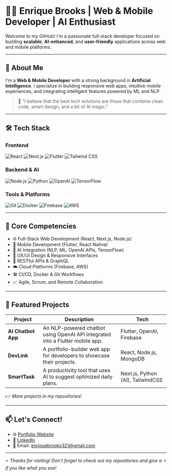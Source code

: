 # 👨‍💻 Enrique Brooks | Web & Mobile Developer | AI Enthusiast

Welcome to my GitHub! I'm a passionate full-stack developer focused on building **scalable**, **AI-enhanced**, and **user-friendly** applications across web and mobile platforms.

---

## 🚀 About Me

I'm a **Web & Mobile Developer** with a strong background in **Artificial Intelligence**. I specialize in building responsive web apps, intuitive mobile experiences, and integrating intelligent features powered by ML and NLP.

> 🧠 "I believe that the best tech solutions are those that combine clean code, smart design, and a bit of AI magic."

---

## 🛠️ Tech Stack

### **Frontend**
![React](https://img.shields.io/badge/-React-61DAFB?logo=react&logoColor=white&style=flat-square)
![Next.js](https://img.shields.io/badge/-Next.js-000000?logo=next.js&logoColor=white&style=flat-square)
![Flutter](https://img.shields.io/badge/-Flutter-02569B?logo=flutter&logoColor=white&style=flat-square)
![Tailwind CSS](https://img.shields.io/badge/-TailwindCSS-38B2AC?logo=tailwind-css&logoColor=white&style=flat-square)

### **Backend & AI**
![Node.js](https://img.shields.io/badge/-Node.js-339933?logo=node.js&logoColor=white&style=flat-square)
![Python](https://img.shields.io/badge/-Python-3776AB?logo=python&logoColor=white&style=flat-square)
![OpenAI](https://img.shields.io/badge/-OpenAI-412991?logo=openai&logoColor=white&style=flat-square)
![TensorFlow](https://img.shields.io/badge/-TensorFlow-FF6F00?logo=tensorflow&logoColor=white&style=flat-square)

### **Tools & Platforms**
![Git](https://img.shields.io/badge/-Git-F05032?logo=git&logoColor=white&style=flat-square)
![Docker](https://img.shields.io/badge/-Docker-2496ED?logo=docker&logoColor=white&style=flat-square)
![Firebase](https://img.shields.io/badge/-Firebase-FFCA28?logo=firebase&logoColor=white&style=flat-square)
![AWS](https://img.shields.io/badge/-AWS-232F3E?logo=amazon-aws&logoColor=white&style=flat-square)

---

## 🧩 Core Competencies

- 🌐 Full-Stack Web Development (React, Next.js, Node.js)
- 📱 Mobile Development (Flutter, React Native)
- 🤖 AI Integration (NLP, ML, OpenAI APIs, TensorFlow)
- 🎨 UX/UI Design & Responsive Interfaces
- 🔌 RESTful APIs & GraphQL
- ☁️ Cloud Platforms (Firebase, AWS)
- 🛠️ CI/CD, Docker & Git Workflows
- 📈 Agile, Scrum, and Remote Collaboration

---

## 📂 Featured Projects

| Project | Description | Tech |
|--------|-------------|------|
| **AI Chatbot App** | An NLP-powered chatbot using OpenAI API integrated into a Flutter mobile app. | Flutter, OpenAI, Firebase |
| **DevLink** | A portfolio-builder web app for developers to showcase their projects. | React, Node.js, MongoDB |
| **SmartTask** | A productivity tool that uses AI to suggest optimized daily plans. | Next.js, Python (AI), TailwindCSS |

👉 _More projects in my repositories!_

---

## 📫 Let's Connect!

- 🌐 [Portfolio Website](https://your-portfolio.com)
- 💼 [LinkedIn](https://www.linkedin.com/in/enrique-brooks/)
- 📧 Email: [enriquebrooks321@gmail.com](mailto:enriquebrooks321@gmail.com)

---

⭐ _Thanks for visiting! Don’t forget to check out my repositories and give a ⭐ if you like what you see!_
